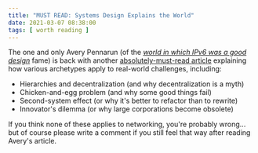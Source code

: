 ```yaml
---
title: "MUST READ: Systems Design Explains the World"
date: 2021-03-07 08:38:00
tags: [ worth reading ]
---
```

The one and only Avery Pennarun (of the *[world in which IPv6 was a good design](https://blog.ipspace.net/2020/03/world-in-which-ipv6-was-good-design.html)* fame) is back with another [absolutely-must-read article](https://apenwarr.ca/log/20201227) explaining how various archetypes apply to real-world challenges, including:

* Hierarchies and decentralization (and why decentralization is a myth)
* Chicken-and-egg problem (and why some good things fail)
* Second-system effect (or why it's better to refactor than to rewrite)
* Innovator's dilemma (or why large corporations become obsolete)

If you think none of these applies to networking, you're probably wrong... but of course please write a comment if you still feel that way after reading Avery's article.